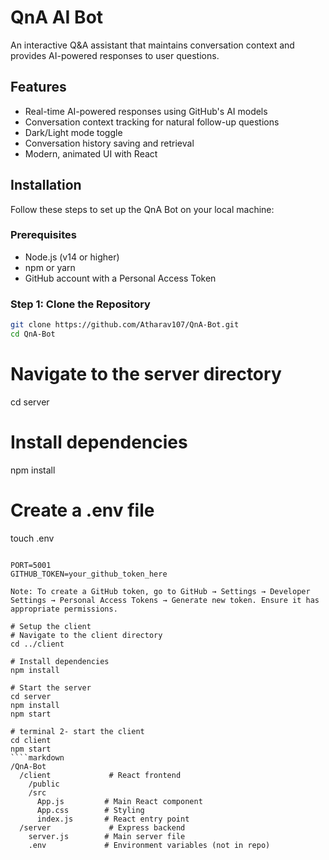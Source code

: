 # QnA AI Bot

An interactive Q&A assistant that maintains conversation context and provides AI-powered responses to user questions.

## Features

- Real-time AI-powered responses using GitHub's AI models
- Conversation context tracking for natural follow-up questions
- Dark/Light mode toggle
- Conversation history saving and retrieval
- Modern, animated UI with React

## Installation

Follow these steps to set up the QnA Bot on your local machine:

### Prerequisites

- Node.js (v14 or higher)
- npm or yarn
- GitHub account with a Personal Access Token

### Step 1: Clone the Repository

```bash
git clone https://github.com/Atharav107/QnA-Bot.git
cd QnA-Bot
```
# Navigate to the server directory
cd server

# Install dependencies
npm install

# Create a .env file
touch .env
```

PORT=5001
GITHUB_TOKEN=your_github_token_here

Note: To create a GitHub token, go to GitHub → Settings → Developer Settings → Personal Access Tokens → Generate new token. Ensure it has appropriate permissions.

# Setup the client
# Navigate to the client directory
cd ../client

# Install dependencies
npm install

# Start the server
cd server
npm install
npm start

# terminal 2- start the client
cd client
npm start
````markdown
/QnA-Bot
  /client             # React frontend
    /public
    /src
      App.js         # Main React component
      App.css        # Styling
      index.js       # React entry point
  /server             # Express backend
    server.js        # Main server file
    .env             # Environment variables (not in repo)
```